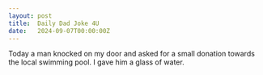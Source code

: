 ```yaml
---
layout: post
title:  Daily Dad Joke 4U
date:   2024-09-07T00:00:00Z
---
```

Today a man knocked on my door and asked for a small donation towards the local swimming pool. I gave him a glass of water.
